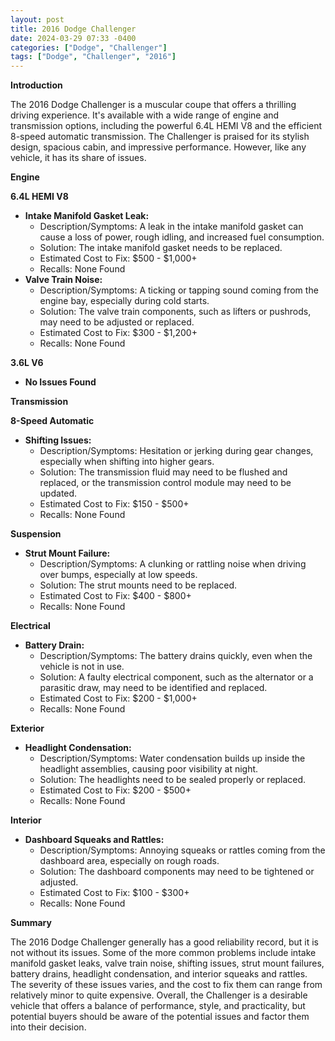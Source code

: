 ```yaml
---
layout: post
title: 2016 Dodge Challenger
date: 2024-03-29 07:33 -0400
categories: ["Dodge", "Challenger"]
tags: ["Dodge", "Challenger", "2016"]
---
```

**Introduction**

The 2016 Dodge Challenger is a muscular coupe that offers a thrilling driving experience. It's available with a wide range of engine and transmission options, including the powerful 6.4L HEMI V8 and the efficient 8-speed automatic transmission. The Challenger is praised for its stylish design, spacious cabin, and impressive performance. However, like any vehicle, it has its share of issues.

**Engine**

**6.4L HEMI V8**

* **Intake Manifold Gasket Leak:**
    * Description/Symptoms: A leak in the intake manifold gasket can cause a loss of power, rough idling, and increased fuel consumption.
    * Solution: The intake manifold gasket needs to be replaced.
    * Estimated Cost to Fix: $500 - $1,000+
    * Recalls: None Found
* **Valve Train Noise:**
    * Description/Symptoms: A ticking or tapping sound coming from the engine bay, especially during cold starts.
    * Solution: The valve train components, such as lifters or pushrods, may need to be adjusted or replaced.
    * Estimated Cost to Fix: $300 - $1,200+
    * Recalls: None Found

**3.6L V6**

* **No Issues Found**

**Transmission**

**8-Speed Automatic**

* **Shifting Issues:**
    * Description/Symptoms: Hesitation or jerking during gear changes, especially when shifting into higher gears.
    * Solution: The transmission fluid may need to be flushed and replaced, or the transmission control module may need to be updated.
    * Estimated Cost to Fix: $150 - $500+
    * Recalls: None Found

**Suspension**

* **Strut Mount Failure:**
    * Description/Symptoms: A clunking or rattling noise when driving over bumps, especially at low speeds.
    * Solution: The strut mounts need to be replaced.
    * Estimated Cost to Fix: $400 - $800+
    * Recalls: None Found

**Electrical**

* **Battery Drain:**
    * Description/Symptoms: The battery drains quickly, even when the vehicle is not in use.
    * Solution: A faulty electrical component, such as the alternator or a parasitic draw, may need to be identified and replaced.
    * Estimated Cost to Fix: $200 - $1,000+
    * Recalls: None Found

**Exterior**

* **Headlight Condensation:**
    * Description/Symptoms: Water condensation builds up inside the headlight assemblies, causing poor visibility at night.
    * Solution: The headlights need to be sealed properly or replaced.
    * Estimated Cost to Fix: $200 - $500+
    * Recalls: None Found

**Interior**

* **Dashboard Squeaks and Rattles:**
    * Description/Symptoms: Annoying squeaks or rattles coming from the dashboard area, especially on rough roads.
    * Solution: The dashboard components may need to be tightened or adjusted.
    * Estimated Cost to Fix: $100 - $300+
    * Recalls: None Found

**Summary**

The 2016 Dodge Challenger generally has a good reliability record, but it is not without its issues. Some of the more common problems include intake manifold gasket leaks, valve train noise, shifting issues, strut mount failures, battery drains, headlight condensation, and interior squeaks and rattles. The severity of these issues varies, and the cost to fix them can range from relatively minor to quite expensive. Overall, the Challenger is a desirable vehicle that offers a balance of performance, style, and practicality, but potential buyers should be aware of the potential issues and factor them into their decision.
